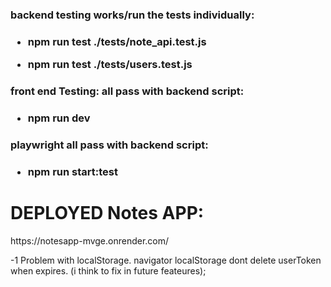 <h3>backend testing works/run the tests individually:<h3>

- npm run test ./tests/note_api.test.js

- npm run test ./tests/users.test.js

<h3>front end Testing: all pass with backend script:<h3>

- npm run dev

<h3>playwright all pass with backend script: <h3>

- npm run start:test


<h1>DEPLOYED Notes APP:</h1>
https://notesapp-mvge.onrender.com/

-1 Problem with localStorage. 
navigator localStorage dont delete userToken when expires. (i think to fix in future feateures);
